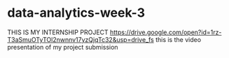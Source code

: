 # data-analytics-week-3
THIS IS MY INTERNSHIP PROJECT
https://drive.google.com/open?id=1rz-T3aSmuOTyTOl2nwnnv17yzQjqTc32&usp=drive_fs
this is the video presentation of my project submission
